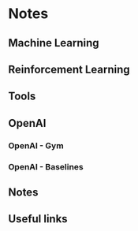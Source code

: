 # Notes

## Machine Learning









## Reinforcement Learning
















## Tools





## OpenAI

### OpenAI - Gym
 
 
 
 
 



### OpenAI - Baselines










## Notes


## Useful links

